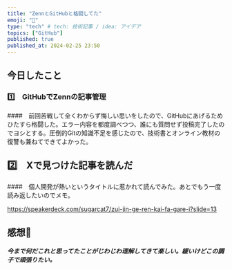 ```yaml
---
title: "ZennとGitHubと格闘してた"
emoji: "🍰"
type: "tech" # tech: 技術記事 / idea: アイデア
topics: ["GitHub"]
published: true
published_at: 2024-02-25 23:50
---
```

## 今日したこと

### 1️⃣　GitHubでZennの記事管理

####　前回苦戦して全くわからず悔しい思いをしたので、GitHubにあげるためひたすら格闘した。エラー内容を都度調べつつ、誰にも質問せず投稿完了したのでヨシとする。圧倒的Gitの知識不足を感じたので、技術書とオンライン教材の復讐も兼ねてできてよかった。

## 2️⃣　Xで見つけた記事を読んだ

####　個人開発が熱いというタイトルに惹かれて読んでみた。あとでもう一度読み返したいのでメモ。

https://speakerdeck.com/sugarcat7/zui-jin-ge-ren-kai-fa-gare-i?slide=13

## 感想💄
##### 今まで何だこれと思ってたことがじわじわ理解してきて楽しい。緩いけどこの調子で頑張りたい。

